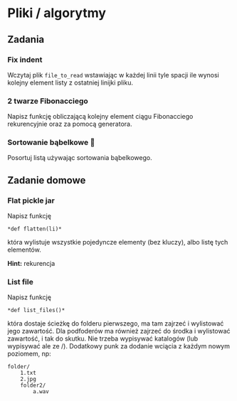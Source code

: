 # Pliki / algorytmy


## Zadania

### Fix indent

Wczytaj plik `file_to_read` wstawiając w każdej linii tyle spacji ile wynosi kolejny element listy
z ostatniej linijki pliku.

### 2 twarze Fibonacciego

Napisz funkcję obliczającą kolejny element ciągu Fibonacciego rekurencyjnie oraz za pomocą generatora.

### Sortowanie bąbelkowe :bath:

Posortuj listą używając sortowania bąbelkowego.


## Zadanie domowe

### Flat pickle jar

Napisz funkcję

    *def flatten(li)*

która wylistuje wszystkie pojedyncze elementy (bez kluczy), albo listę tych elementów.

**Hint:** rekurencja

### List file
Napisz funkcję

    *def list_files()*

która dostaje ścieżkę do folderu pierwszego, ma tam zajrzeć i wylistować jego zawartość.
Dla podfoderów ma również zajrzeć do środka i wylistować zawartość, i tak do skutku.
Nie trzeba wypisywać katalogów (lub wypisywać ale ze /). Dodatkowy punk za dodanie wciącia
z każdym nowym poziomem, np:

```
folder/
    1.txt
    2.jpg
    folder2/
        a.wav
```